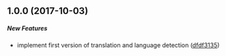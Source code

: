 ## 1.0.0 (2017-10-03)

##### New Features

* implement first version of translation and language detection ([dfdf3135](https://github.com/vsetka/deepl-translator-cli/commit/dfdf31352e449f0c866f8b9913ecb3e5229b1edb))

